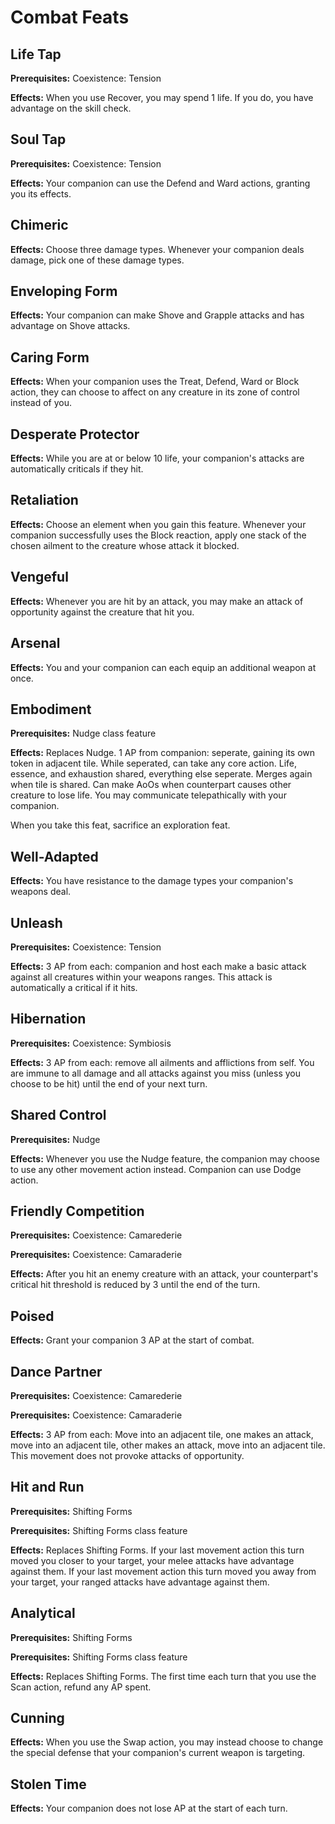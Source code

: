 # Combat Feats

## Life Tap

**Prerequisites:** Coexistence: Tension

**Effects:** When you use Recover, you may spend 1 life. If you do, you have advantage on the skill check.

## Soul Tap

**Prerequisites:** Coexistence: Tension

**Effects:** Your companion can use the Defend and Ward actions, granting you its effects.

## Chimeric

**Effects:** Choose three damage types. Whenever your companion deals damage, pick one of these damage types.

## Enveloping Form

**Effects:** Your companion can make Shove and Grapple attacks and has advantage on Shove attacks.

## Caring Form

**Effects:** When your companion uses the Treat, Defend, Ward or Block action, they can choose to affect on any creature in its zone of control instead of you.

## Desperate Protector

**Effects:** While you are at or below 10 life, your companion's attacks are automatically criticals if they hit.

## Retaliation

**Effects:** Choose an element when you gain this feature. Whenever your companion successfully uses the Block reaction, apply one stack of the chosen ailment to the creature whose attack it blocked.

## Vengeful

**Effects:** Whenever you are hit by an attack, you may make an attack of opportunity against the creature that hit you.

## Arsenal

**Effects:** You and your companion can each equip an additional weapon at once.

## Embodiment

**Prerequisites:** Nudge class feature

**Effects:** Replaces Nudge. 1 AP from companion: seperate, gaining its own token in adjacent tile. While seperated, can take any core action. Life, essence, and exhaustion shared, everything else seperate. Merges again when tile is shared. Can make AoOs when counterpart causes other creature to lose life. You may communicate telepathically with your companion.

When you take this feat, sacrifice an exploration feat.

## Well-Adapted

**Effects:** You have resistance to the damage types your companion's weapons deal.

## Unleash

**Prerequisites:** Coexistence: Tension

**Effects:** 3 AP from each: companion and host each make a basic attack against all creatures within your weapons ranges. This attack is automatically a critical if it hits.

## Hibernation

**Prerequisites:** Coexistence: Symbiosis

**Effects:** 3 AP from each: remove all ailments and afflictions from self. You are immune to all damage and all attacks against you miss (unless you choose to be hit) until the end of your next turn.

## Shared Control

**Prerequisites:** Nudge

**Effects:** Whenever you use the Nudge feature, the companion may choose to use any other movement action instead. Companion can use Dodge action.

## Friendly Competition

**Prerequisites:** Coexistence: Camarederie

**Prerequisites:** Coexistence: Camaraderie

**Effects:** After you hit an enemy creature with an attack, your counterpart's critical hit threshold is reduced by 3 until the end of the turn.

## Poised

**Effects:** Grant your companion 3 AP at the start of combat.

## Dance Partner

**Prerequisites:** Coexistence: Camarederie

**Prerequisites:** Coexistence: Camaraderie

**Effects:** 3 AP from each: Move into an adjacent tile, one makes an attack, move into an adjacent tile, other makes an attack, move into an adjacent tile. This movement does not provoke attacks of opportunity.

## Hit and Run

**Prerequisites:** Shifting Forms

**Prerequisites:** Shifting Forms class feature

**Effects:** Replaces Shifting Forms. If your last movement action this turn moved you closer to your target, your melee attacks have advantage against them. If your last movement action this turn moved you away from your target, your ranged attacks have advantage against them.

## Analytical

**Prerequisites:** Shifting Forms

**Prerequisites:** Shifting Forms class feature

**Effects:** Replaces Shifting Forms. The first time each turn that you use the Scan action, refund any AP spent.

## Cunning

**Effects:** When you use the Swap action, you may instead choose to change the special defense that your companion's current weapon is targeting.

## Stolen Time

**Effects:** Your companion does not lose AP at the start of each turn.
